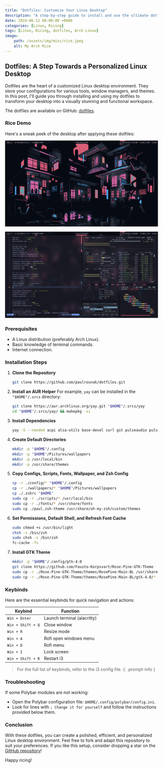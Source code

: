 ```yaml
---
title: "Dotfiles: Customize Your Linux Desktop"
description: "A step-by-step guide to install and use the ultimate dotfiles for a personalized Linux experience."
date: 2024-06-12 00:00:00 +0000
categories: [Linux, Ricing]
tags: [Linux, Ricing, dotfiles, Arch Linux]
image: 
    path: /assets/img/misc/rice.jpeg
    alt: My Arch Rice
---
```


## Dotfiles: A Step Towards a Personalized Linux Desktop

Dotfiles are the heart of a customized Linux desktop environment. They store your configurations for various tools, window managers, and themes. In this post, I'll guide you through installing and using my dotfiles to transform your desktop into a visually stunning and functional workspace.

The dotfiles are available on GitHub: [dotfiles](https://github.com/paulrounak/dotfiles).

### Rice Demo

Here's a sneak peek of the desktop after applying these dotfiles:

![Screenshot 1](/assets/img/misc/clean_rice.jpeg)

![Screenshot 2](/assets/img/misc/rice.jpeg)

### Prerequisites
- A Linux distribution (preferably Arch Linux).
- Basic knowledge of terminal commands.
- Internet connection.

### Installation Steps

1. **Clone the Repository**
   ```bash
   git clone https://github.com/paulrounak/dotfiles.git
   ```

2. **Install an AUR Helper**
   For example, `yay` can be installed in the `"$HOME"/.srcs` directory:
   ```bash
   git clone https://aur.archlinux.org/yay.git "$HOME"/.srcs/yay
   cd "$HOME"/.srcs/yay/ && makepkg -si
   ```

3. **Install Dependencies**
   ```bash
   yay -S --needed acpi alsa-utils base-devel curl git pulseaudio pulseaudio-alsa xorg xorg-xinit alacritty btop code dunst feh ffcast firefox i3-gaps i3lock-color i3-resurrect libnotify light mpc mpd ncmpcpp nemo neofetch neovim oh-my-zsh-git pacman-contrib papirus-icon-theme pfetch picom polybar ranger rofi scrot slop xclip zathura zathura-pdf-mupdf zsh
   ```

4. **Create Default Directories**
   ```bash
   mkdir -p "$HOME"/.config
   mkdir -p "$HOME"/Pictures/wallpapers
   mkdir -p /usr/local/bin
   mkdir -p /usr/share/themes
   ```

5. **Copy Configs, Scripts, Fonts, Wallpaper, and Zsh Config**
   ```bash
   cp -r ./config/* "$HOME"/.config
   cp -r ./wallpapers/* "$HOME"/Pictures/wallpapers
   cp ./.zshrc "$HOME"
   sudo cp -r ./scripts/* /usr/local/bin
   sudo cp -r ./fonts/* /usr/share/fonts
   sudo cp ./paul.zsh-theme /usr/share/oh-my-zsh/custom/themes
   ```

6. **Set Permissions, Default Shell, and Refresh Font Cache**
   ```bash
   sudo chmod +s /usr/bin/light
   chsh -s /bin/zsh
   sudo chsh -s /bin/zsh
   fc-cache -fv
   ```

7. **Install GTK Theme**
   ```bash
   mkdir -p "$HOME"/.config/gtk-4.0
   git clone https://github.com/Fausto-Korpsvart/Rose-Pine-GTK-Theme
   sudo cp -r ./Rose-Pine-GTK-Theme/themes/RosePine-Main-BL /usr/share/themes/RosePine-Main
   sudo cp -r ./Rose-Pine-GTK-Theme/themes/RosePine-Main-BL/gtk-4.0/* "$HOME"/.config/gtk-4.0
   ```

### Keybinds

Here are the essential keybinds for quick navigation and actions:

| Keybind             | Function                             |
|---------------------|--------------------------------------|
| `Win + Enter`       | Launch terminal (alacritty)          |
| `Win + Shift + Q`   | Close window                         |
| `Win + R`           | Resize mode                          |
| `Win + A`           | Rofi open windows menu               |
| `Win + D`           | Rofi menu                            |
| `Win + I`           | Lock screen                          |
| `Win + Shift + R`   | Restart i3                           |

>For the full list of keybinds, refer to the i3 config file.
{: .prompt-info }

### Troubleshooting

If some Polybar modules are not working:
- Open the Polybar configuration file: `$HOME/.config/polybar/config.ini`.
- Look for lines with `; Change it for yourself` and follow the instructions provided below them.

### Conclusion

With these dotfiles, you can create a polished, efficient, and personalized Linux desktop environment. Feel free to fork and adapt this repository to suit your preferences. If you like this setup, consider dropping a star on the [GitHub repository](https://github.com/paulrounak/dotfiles)!

Happy ricing!